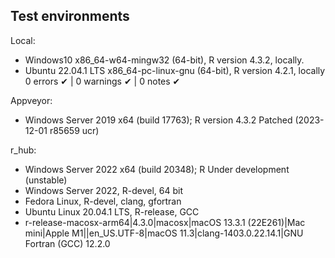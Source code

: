 ## Test environments

Local:
* Windows10 x86_64-w64-mingw32 (64-bit), R version 4.3.2, locally.
* Ubuntu 22.04.1 LTS x86_64-pc-linux-gnu (64-bit), R version 4.2.1, locally
0 errors ✔ | 0 warnings ✔ | 0 notes ✔

Appveyor:
* Windows Server 2019 x64 (build 17763); R version 4.3.2 Patched (2023-12-01 r85659 ucr)

r_hub:
*  Windows Server 2022 x64 (build 20348); R Under development (unstable)
*  Windows Server 2022, R-devel, 64 bit
*  Fedora Linux, R-devel, clang, gfortran
*  Ubuntu Linux 20.04.1 LTS, R-release, GCC
*  r-release-macosx-arm64|4.3.0|macosx|macOS 13.3.1 (22E261)|Mac mini|Apple M1||en_US.UTF-8|macOS 11.3|clang-1403.0.22.14.1|GNU Fortran (GCC) 12.2.0


